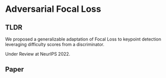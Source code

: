 # Adversarial Focal Loss

## TLDR
We proposed a generalizable adaptation of Focal Loss to keypoint detection leveraging difficulty scores from a discriminator.

Under Review at NeurIPS 2022.

## Paper

<object data="../paper/AFL_20220519.pdf" width="1000" height="1000" type='application/pdf'></object>
